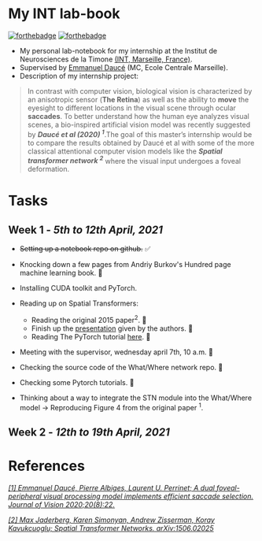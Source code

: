 # My INT lab-book
[![forthebadge](https://forthebadge.com/images/badges/made-with-crayons.svg)](https://forthebadge.com)
[![forthebadge](https://forthebadge.com/images/badges/made-with-markdown.svg)](https://forthebadge.com)

- My personal lab-notebook for my internship at the Institut de Neurosciences de la Timone [(INT, Marseille, France)](http://www.int.univ-amu.fr/).
- Supervised by [Emmanuel Daucé](http://emmanuel.dauce.free.fr/) (MC, Ecole Centrale Marseille).
- Description of my internship project:

> In contrast with computer vision, biological vision is characterized by an anisotropic sensor (**The Retina**) as well as the ability to **move** the eyesight to   different locations in the visual scene through ocular **saccades**. To better understand how the human eye analyzes visual scenes, a bio-inspired artificial  vision  model was recently suggested by ***Daucé et al (2020) <sup>1</sup>***.The goal of this master’s internship would be to compare the results obtained by Daucé et   al with some of the more classical attentional computer vision models like the ***Spatial transformer network <sup>2</sup>*** where the visual input undergoes a foveal   deformation.

# Tasks
## **Week 1** - *5th to 12th April, 2021*

- ~~Setting up a notebook repo on github.~~ ✅
- Knocking down a few pages from Andriy Burkov's Hundred page machine learning book. 🚩
- Installing CUDA toolkit and PyTorch. 

- Reading up on Spatial Transformers:
  - Reading the original 2015 paper<sup>2</sup>. 🚩
  - Finish up the [presentation](https://youtu.be/6NOQC_fl1hQ) given by the authors. 🚩
  - Reading The PyTorch tutorial [here](https://pytorch.org/tutorials/intermediate/spatial_transformer_tutorial.html). 🚩

- Meeting with the supervisor, wednesday april 7th, 10 a.m. 🚩
- Checking the source code of the What/Where network repo. 🚩
- Checking some Pytorch tutorials. 🚩
- Thinking about a way to integrate the STN module into the What/Where model &#8594; Reproducing Figure 4 from the original paper <sup>1</sup>.

## **Week 2** - *12th to 19th April, 2021*


# References
[*[1] Emmanuel Daucé, Pierre Albiges, Laurent U. Perrinet; A dual foveal-peripheral visual processing model implements efficient saccade selection. Journal of Vision 2020;20(8):22.*](https://jov.arvojournals.org/article.aspx?articleid=2770680)

[*[2] Max Jaderberg, Karen Simonyan, Andrew Zisserman, Koray Kavukcuoglu; Spatial Transformer Networks. arXiv:1506.02025*](https://arxiv.org/abs/1506.02025)
